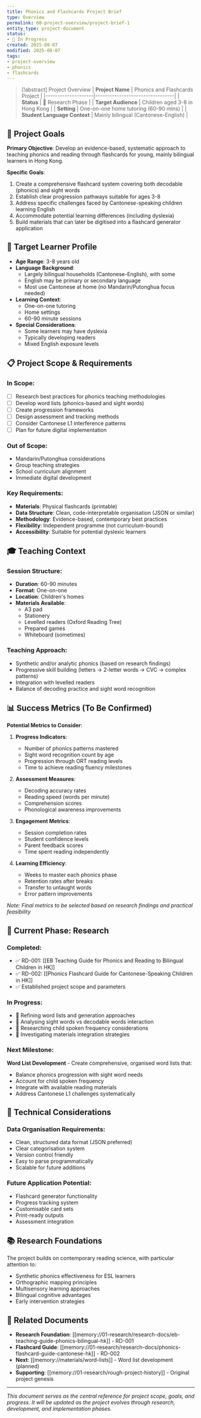 ```yaml
---
title: Phonics and Flashcards Project Brief
type: Overview
permalink: 00-project-overview/project-brief-1
entity_type: project-document
status:
- 🔄 In Progress
created: 2025-08-07
modified: 2025-08-07
tags:
- project-overview
- phonics
- flashcards
---
```


> [!abstract] Project Overview
> | **Project Name**    | Phonics and Flashcards Project |
> |--------------------|---------------------------------|
> | **Status**         | 🔄 Research Phase               |
> | **Target Audience** | Children aged 3-8 in Hong Kong |
> | **Setting**        | One-on-one home tutoring (60-90 mins) |
> | **Student Language Context** | Mainly bilingual (Cantonese-English) |


## 🎯 Project Goals

**Primary Objective**: Develop an evidence-based, systematic approach to teaching phonics and reading through flashcards for young, mainly bilingual learners in Hong Kong.

**Specific Goals**:
1. Create a comprehensive flashcard system covering both decodable (phonics) and sight words
2. Establish clear progression pathways suitable for ages 3-8
3. Address specific challenges faced by Cantonese-speaking children learning English
4. Accommodate potential learning differences (including dyslexia)
5. Build materials that can later be digitised into a flashcard generator application

## 👥 Target Learner Profile

- **Age Range**: 3-8 years old
- **Language Background**: 
  - Largely bilingual households (Cantonese-English), with some
  - English may be primary or secondary language
  - Most use Cantonese at home (no Mandarin/Putonghua focus needed)
- **Learning Context**: 
  - One-on-one tutoring
  - Home settings
  - 60-90 minute sessions
- **Special Considerations**: 
  - Some learners may have dyslexia
  - Typically developing readers
  - Mixed English exposure levels

## 📋 Project Scope & Requirements

### In Scope:
- [ ] Research best practices for phonics teaching methodologies
- [ ] Develop word lists (phonics-based and sight words)
- [ ] Create progression frameworks
- [ ] Design assessment and tracking methods
- [ ] Consider Cantonese L1 interference patterns
- [ ] Plan for future digital implementation

### Out of Scope:
- Mandarin/Putonghua considerations
- Group teaching strategies
- School curriculum alignment
- Immediate digital development

### Key Requirements:
- **Materials**: Physical flashcards (printable)
- **Data Structure**: Clean, code-interpretable organisation (JSON or similar)
- **Methodology**: Evidence-based, contemporary best practices
- **Flexibility**: Independent programme (not curriculum-bound)
- **Accessibility**: Suitable for potential dyslexic learners

## 🎓 Teaching Context

### Session Structure:
- **Duration**: 60-90 minutes
- **Format**: One-on-one
- **Location**: Children's homes
- **Materials Available**: 
  - A3 pad
  - Stationery
  - Levelled readers (Oxford Reading Tree)
  - Prepared games
  - Whiteboard (sometimes)

### Teaching Approach:
- Synthetic and/or analytic phonics (based on research findings)
- Progressive skill building (letters → 2-letter words → CVC → complex patterns)
- Integration with levelled readers
- Balance of decoding practice and sight word recognition

## 📊 Success Metrics (To Be Confirmed)

**Potential Metrics to Consider**:
1. **Progress Indicators**:
   - Number of phonics patterns mastered
   - Sight word recognition count by age
   - Progression through ORT reading levels
   - Time to achieve reading fluency milestones

2. **Assessment Measures**:
   - Decoding accuracy rates
   - Reading speed (words per minute)
   - Comprehension scores
   - Phonological awareness improvements

3. **Engagement Metrics**:
   - Session completion rates
   - Student confidence levels
   - Parent feedback scores
   - Time spent reading independently

4. **Learning Efficiency**:
   - Weeks to master each phonics phase
   - Retention rates after breaks
   - Transfer to untaught words
   - Error pattern improvements

*Note: Final metrics to be selected based on research findings and practical feasibility*

## 🚀 Current Phase: Research

### Completed:
- ✅ RD-001: [[EB Teaching Guide for Phonics and Reading to Bilingual Children in HK]]
- ✅ RD-002: [[Phonics Flashcard Guide for Cantonese-Speaking Children in HK]]
- ✅ Established project scope and parameters

### In Progress:
- 🔄 Refining word lists and generation approaches
- 🔄 Analysing sight words vs decodable words interaction
- 🔄 Researching child spoken frequency considerations
- 🔄 Investigating materials integration strategies

### Next Milestone:
**Word List Development** - Create comprehensive, organised word lists that:
- Balance phonics progression with sight word needs
- Account for child spoken frequency
- Integrate with available reading materials
- Address Cantonese L1 challenges systematically

## 🔧 Technical Considerations

### Data Organisation Requirements:
- Clean, structured data format (JSON preferred)
- Clear categorisation system
- Version control friendly
- Easy to parse programmatically
- Scalable for future additions

### Future Application Potential:
- Flashcard generator functionality
- Progress tracking system
- Customisable card sets
- Print-ready outputs
- Assessment integration

## 📚 Research Foundations

The project builds on contemporary reading science, with particular attention to:
- Synthetic phonics effectiveness for ESL learners
- Orthographic mapping principles
- Multisensory learning approaches
- Bilingual cognitive advantages
- Early intervention strategies

## 🔗 Related Documents
- **Research Foundation**: [[memory://01-research/research-docs/eb-teaching-guide-phonics-bilingual-hk]] - RD-001
- **Flashcard Guide**: [[memory://01-research/research-docs/phonics-flashcard-guide-cantonese-hk]] - RD-002
- **Next**: [[memory://materials/word-lists]] - Word list development (planned)
- **Supporting**: [[memory://01-research/rough-project-history]] - Original project genesis

---

*This document serves as the central reference for project scope, goals, and progress. It will be updated as the project evolves through research, development, and implementation phases.*